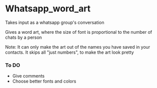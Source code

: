 # Whatsapp_word_art
Takes input as a whatsapp group's conversation

Gives a word art, where the size of font is proportional to the number of chats by a person

Note: It can only make the art out of the names you have saved in your contacts. It skips all "just numbers", to make the art look pretty
### To DO
- Give comments
- Choose better fonts and colors
